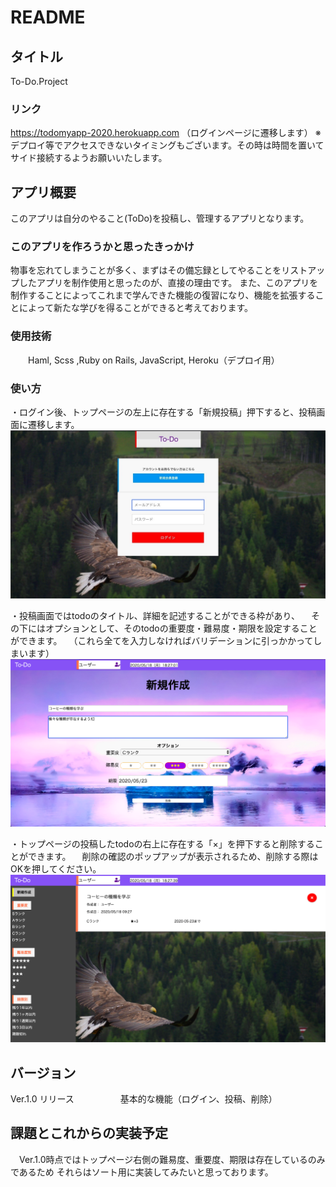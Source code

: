 # README

## タイトル
To-Do.Project

### リンク
https://todomyapp-2020.herokuapp.com
（ログインページに遷移します）
※デプロイ等でアクセスできないタイミングもございます。その時は時間を置いてサイド接続するようお願いいたします。

## アプリ概要
このアプリは自分のやること(ToDo)を投稿し、管理するアプリとなります。

### このアプリを作ろうかと思ったきっかけ
物事を忘れてしまうことが多く、まずはその備忘録としてやることをリストアップしたアプリを制作使用と思ったのが、直接の理由です。
また、このアプリを制作することによってこれまで学んできた機能の復習になり、機能を拡張することによって新たな学びを得ることができると考えております。

### 使用技術
　　Haml, Scss ,Ruby on Rails, JavaScript, Heroku（デプロイ用）

### 使い方
・ログイン後、トップページの左上に存在する「新規投稿」押下すると、投稿画面に遷移します。
![ログイン画面](./readme_images/ace8db1f951404d530d138b68b32e28e.jpg)

・投稿画面ではtodoのタイトル、詳細を記述することができる枠があり、
　その下にはオプションとして、そのtodoの重要度・難易度・期限を設定することができます。
　（これら全てを入力しなければバリデーションに引っかかってしまいます）
![新規投稿画面](./readme_images/79b3dddb36f551098a8b2a3bd40c9a20.png)

・トップページの投稿したtodoの右上に存在する「×」を押下すると削除することができます。
　削除の確認のポップアップが表示されるため、削除する際はOKを押してください。
![新規投稿画面](./readme_images/004695ee04c791f392ab9ff50052f8b6.png)

## バージョン
Ver.1.0 リリース
　　　　　基本的な機能（ログイン、投稿、削除）
     
## 課題とこれからの実装予定
　Ver.1.0時点ではトップページ右側の難易度、重要度、期限は存在しているのみであるため
 それらはソート用に実装してみたいと思っております。
